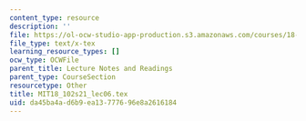 ```yaml
---
content_type: resource
description: ''
file: https://ol-ocw-studio-app-production.s3.amazonaws.com/courses/18-102-introduction-to-functional-analysis-spring-2021/da45ba4ad6b9ea13777696e8a2616184_MIT18_102s21_lec06.tex
file_type: text/x-tex
learning_resource_types: []
ocw_type: OCWFile
parent_title: Lecture Notes and Readings
parent_type: CourseSection
resourcetype: Other
title: MIT18_102s21_lec06.tex
uid: da45ba4a-d6b9-ea13-7776-96e8a2616184
---
```

